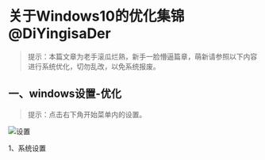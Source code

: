 # 关于Windows10的优化集锦 @DiYingisaDer 
> 提示：本篇文章为老手滚瓜烂熟，新手一脸懵逼篇章，萌新请参照以下内容进行系统优化，切勿乱改，以免系统报废。

## 一、windows设置-优化
> 提示：点击右下角开始菜单内的设置。

![设置](https://github.com/DiYingisaDer/zang_diying.github.io/assets/125773452/0188456f-4e70-4642-baa2-23c8fd342a9f)

1、系统设置
